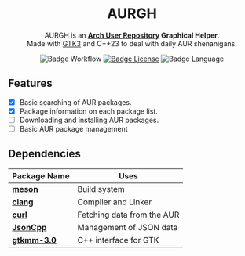 <div align=center>

# AURGH

AURGH is an **[Arch User Repository](https://aur.archlinux.org/) Graphical Helper**.
<br>
Made with [GTK3](https://www.gtk.org/) and C++23 to deal with daily AUR shenanigans.
<br>

![Badge Workflow]
[![Badge License]][License]
![Badge Language]

<div align=left>

## Features

- [x] Basic searching of AUR packages.
- [x] Package information on each package list.
- [ ] Downloading and installing AUR packages.
- [ ] Basic AUR package management

## Dependencies

| Package Name | Uses |
|-|-|
| **[meson](https://mesonbuild.com/)** | Build system |
| **[clang](https://clang.llvm.org/)** | Compiler and Linker |
| **[curl](https://curl.se/)** | Fetching data from the AUR |
| **[JsonCpp](https://github.com/open-source-parsers/jsoncpp)** | Management of JSON data |
| **[gtkmm-3.0](https://gtkmm.gnome.org/en/)** | C++ interface for GTK |

[License]: LICENSE

[Badge Workflow]: https://github.com/RQuarx/aurgh/actions/workflows/check_build.yml/badge.svg
[Badge Language]: https://img.shields.io/github/languages/top/RQuarx/aurgh
[Badge License]: https://img.shields.io/github/license/RQuarx/aurgh
